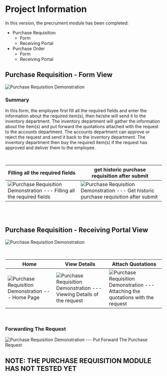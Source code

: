 # Project Information
In this version, the precrument module has been completed:
* Purchase Requisition
  * Form
  * Receiving Portal
* Purchase Order
  * Form
  * Receiving Portal
## Purchase Requisition - Form View
![Purchase Requisition Demonstration](https://www.linkpicture.com/q/Screenshot-12_11.png)

### Summary
In this form, the employee first fill all the required fields and enter the information about the required item(s), then he/she will send it to the inventory department. The inventory department will gather the information about the item(s) and put forward the quotations attached with the request to the accounts department. The accounts department can approve or reject the request and send it back to the inventory department. The inventory department then buy the required item(s) if the request has approved and deliver them to the employee.

<br/>

| Filling all the required fields | get historic purchase requisition after submit |
|------------|-------------|
| ![Purchase Requisition Demonstration --- Filling all the required fields](https://www.linkpicture.com/q/Screenshot-13_8.png) | ![Purchase Requisition Demonstration --- Get historic purchase requisition after submit](https://www.linkpicture.com/q/Screenshot-15_5.png) |

<br/>
<br/>

## Purchase Requisition - Receiving Portal View
![Purchase Requisition Demonstration](https://www.linkpicture.com/q/Screenshot-16_3.png)

<br/>

| Home | View Details | Attach Quotations |
|------------|-------------|-------------|
| ![Purchase Requisition Demonstration --- Home Page](https://www.linkpicture.com/q/Screenshot-20_6.png) | ![Purchase Requisition Demonstration --- Viewing Details of the request](https://www.linkpicture.com/q/Screenshot-17_1.png) | ![Purchase Requisition Demonstration --- Attaching the quotations with the request](https://www.linkpicture.com/q/Screenshot-18_8.png) |

<br/>

### Forwarding The Request
![Purchase Requisition Demonstration --- Put Forward The Purchase Request](https://www.linkpicture.com/q/Screenshot-19_6.png)

## NOTE: THE PURCHASE REQUISITION MODULE HAS NOT TESTED YET
